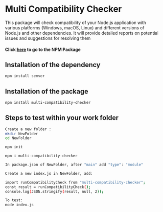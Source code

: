 # Multi Compatibility Checker
This package will check compatibility of your Node.js application with various platforms (Windows, macOS, Linux) and different versions of Node.js and other dependencies. It will provide detailed reports on potential issues and suggestions for resolving them

#### Click [here](https://www.npmjs.com/package/multi-compatibility-checker) to go to the NPM Package 

## Installation of the dependency
```bash
npm install semver
```
## Installation of the package
```bash
npm install multi-compatibility-checker
```
## Steps to test within your work folder
```bash
Create a new folder :
mkdir NewFolder
cd NewFolder
```
```bash
npm init
```
```bash
npm i multi-compatibility-checker
```
```bash
In package.json of NewFolder, after "main" add "type": "module"
```
```bash
Create a new index.js in NewFolder, add:

import runCompatibilityCheck from "multi-compatibility-checker";
const result = runCompatibilityCheck();
console.log(JSON.stringify(result, null, 2));
```
```bash
To test:
node index.js
```
